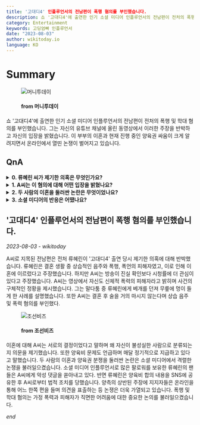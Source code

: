 ```yaml
---
title: '고대디4' 인플루언서의 전남편이 폭행 혐의를 부인했습니다.
description: 쇼 '고대디4'에 출연한 인기 소셜 미디어 인플루언서의 전남편이 전처의 폭행 및 학대 혐의를 부인했습니다. 그는 자신의 유튜브 채널에 올린 동영상에서 이러한 주장을 반박하고 자신의 입장을 밝혔습니다. 이 부부의 이혼과 현재 진행 중인 양육권 싸움이 크게 알려지면서 온라인에서 열띤 논쟁이 벌어지고 있습니다.
category: Entertainment
keywords: 고딩엄빠 인플루언서
date: "2023-08-03"
author: wikitoday.io
language: KO
---
```


# Summary

<figure>
    <img src="https://thumb.mt.co.kr/21/2023/08/2023080315281096391_1.jpg" alt="머니투데이" />
    <figcaption>
        <h4> from 머니투데이</h4>
    </figcaption>
</figure>

쇼 '고대디4'에 출연한 인기 소셜 미디어 인플루언서의 전남편이 전처의 폭행 및 학대 혐의를 부인했습니다. 그는 자신의 유튜브 채널에 올린 동영상에서 이러한 주장을 반박하고 자신의 입장을 밝혔습니다. 이 부부의 이혼과 현재 진행 중인 양육권 싸움이 크게 알려지면서 온라인에서 열띤 논쟁이 벌어지고 있습니다.

## QnA


<details>
    <summary><b>0. 류혜린 씨가 제기한 의혹은 무엇인가요?</b></summary>
    류혜린은 결혼 생활 중 전남편으로부터 상습적인 음주와 폭행, 폭언의 피해를 입었다고 주장했습니다.
</details>

<details>
    <summary><b>1. A씨는 이 혐의에 대해 어떤 입장을 밝혔나요?</b></summary>
    A씨는 혐의를 부인하며 방송이 진실 확인보다 시청률에 더 관심이 있다고 주장했습니다. 또한 자신도 신체적 학대의 피해자였다고 진술했습니다.
</details>

<details>
    <summary><b>2. 두 사람의 이혼을 둘러싼 논란은 무엇이었나요?</b></summary>
    이 논란에는 양육비 문제와 외도 의혹이 얽혀 있었습니다. 류혜린은 양육비 합의 내용을 SNS에 공개한 후 A씨로부터 법적 조치를 당했습니다.
</details>

<details>
    <summary><b>3. 소셜 미디어의 반응은 어땠나요?</b></summary>
    이 논란은 양측 지지자들이 온라인에서 각자의 의견을 표출하며 격렬한 논쟁을 불러일으켰습니다. 류혜린의 팬들은 악성 댓글로 A씨를 공격하고 있습니다.
</details>


## '고대디4' 인플루언서의 전남편이 폭행 혐의를 부인했습니다.

_2023-08-03 - wikitoday_

A씨로 지목된 전남편은 전처 류혜린이 '고대디4' 출연 당시 제기한 의혹에 대해 반박했습니다. 류혜린은 결혼 생활 중 상습적인 음주와 폭행, 폭언의 피해자였고, 이로 인해 이혼에 이르렀다고 주장했습니다. 하지만 A씨는 방송이 진실 확인보다 시청률에 더 관심이 있다고 주장했습니다. A씨는 영상에서 자신도 신체적 폭력의 피해자라고 밝히며 사건의 구체적인 정황을 제시했습니다. 그는 말다툼 중 류혜린에게 베개를 던져 무릎에 멍이 들게 한 사례를 설명했습니다. 또한 A씨는 결혼 후 술을 거의 마시지 않는다며 상습 음주 및 폭력 혐의를 부인했다.

<figure>
    <img src="https://biz.chosun.com/resizer/OzWm5zbHZgPosTTDyJbsKxtO7Vk=/650x341/smart/cloudfront-ap-northeast-1.images.arcpublishing.com/chosunbiz/3DGCCITC2SDZVH2H2HEZUAHUWI.jpg" alt="조선비즈" />
    <figcaption>
        <h4> from 조선비즈</h4>
    </figcaption>
</figure>

이혼에 대해 A씨는 서로의 결정이었다고 말하며 왜 자신이 불성실한 사람으로 분류되는지 의문을 제기했습니다. 또한 양육비 문제도 언급하며 매달 정기적으로 지급하고 있다고 말했습니다. 두 사람의 이혼과 양육권 분쟁을 둘러싼 논란은 소셜 미디어에서 격렬한 논쟁을 불러일으켰습니다. 소셜 미디어 인플루언서로 많은 팔로워를 보유한 류혜린의 팬들은 A씨에게 악성 댓글을 쏟아내고 있다. 반면 류혜린은 양육비 합의 내용을 SNS에 공유한 후 A씨로부터 법적 조치를 당했습니다. 양측의 상반된 주장에 지지자들은 온라인을 통해 어느 한쪽 편을 들며 의견을 표출하는 등 논쟁은 더욱 가열되고 있습니다. 폭행 및 학대 혐의는 가정 폭력과 피해자가 직면한 어려움에 대한 중요한 논의를 불러일으켰습니다.

_end_
